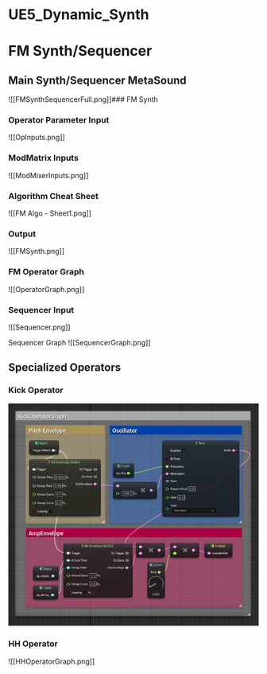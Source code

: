 # UE5_Dynamic_Synth

# FM Synth/Sequencer

## Main Synth/Sequencer MetaSound
![[FMSynthSequencerFull.png]]### FM Synth

### Operator Parameter Input

![[OpInputs.png]]

### ModMatrix Inputs

![[ModMixerInputs.png]]

### Algorithm Cheat Sheet

![[FM Algo - Sheet1.png]]

### Output

![[FMSynth.png]]

### FM Operator Graph
![[OperatorGraph.png]]

### Sequencer Input
![[Sequencer.png]]

Sequencer Graph
![[SequencerGraph.png]]

## Specialized Operators

### Kick Operator
![Kick Operator](./Screenshots/KickOperatorGraph.png)

### HH Operator
![[HHOperatorGraph.png]]